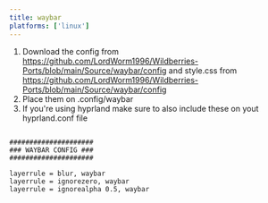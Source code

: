 ```yaml
---
title: waybar
platforms: ['linux']
---
```


1. Download the config from https://github.com/LordWorm1996/Wildberries-Ports/blob/main/Source/waybar/config and style.css from https://github.com/LordWorm1996/Wildberries-Ports/blob/main/Source/waybar/config
2. Place them on .config/waybar
3. If you're using hyprland make sure to also include these on yout hyprland.conf file

```

#####################
### WAYBAR CONFIG ###
#####################

layerrule = blur, waybar
layerrule = ignorezero, waybar
layerrule = ignorealpha 0.5, waybar

```
